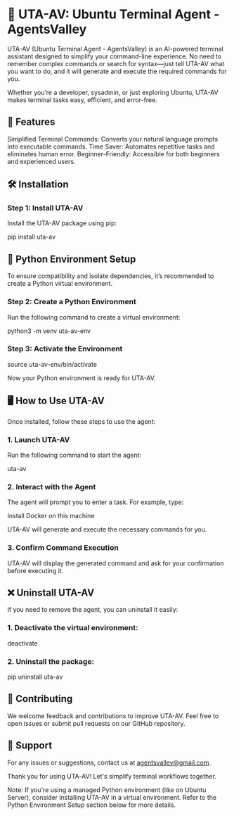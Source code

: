 # 🚀 UTA-AV: Ubuntu Terminal Agent - AgentsValley

UTA-AV (Ubuntu Terminal Agent - AgentsValley) is an AI-powered terminal assistant designed to simplify your command-line experience. No need to remember complex commands or search for syntax—just tell UTA-AV what you want to do, and it will generate and execute the required commands for you.

Whether you’re a developer, sysadmin, or just exploring Ubuntu, UTA-AV makes terminal tasks easy, efficient, and error-free.

## 🌟 Features

Simplified Terminal Commands: Converts your natural language prompts into executable commands.
Time Saver: Automates repetitive tasks and eliminates human error.
Beginner-Friendly: Accessible for both beginners and experienced users.

## 🛠️ Installation

### Step 1: Install UTA-AV

Install the UTA-AV package using pip:

pip install uta-av

## 🐍 Python Environment Setup
To ensure compatibility and isolate dependencies, it’s recommended to create a Python virtual environment.

### Step 2: Create a Python Environment

Run the following command to create a virtual environment:

python3 -m venv uta-av-env

### Step 3: Activate the Environment

source uta-av-env/bin/activate

Now your Python environment is ready for UTA-AV.

## 🖥️ How to Use UTA-AV

Once installed, follow these steps to use the agent:

### 1. Launch UTA-AV

Run the following command to start the agent:

uta-av

### 2. Interact with the Agent

The agent will prompt you to enter a task.
For example, type:

Install Docker on this machine

UTA-AV will generate and execute the necessary commands for you.

### 3. Confirm Command Execution

UTA-AV will display the generated command and ask for your confirmation before executing it.

## ❌ Uninstall UTA-AV
If you need to remove the agent, you can uninstall it easily:

### 1. Deactivate the virtual environment:

deactivate

### 2. Uninstall the package:

pip uninstall uta-av

## 🤝 Contributing

We welcome feedback and contributions to improve UTA-AV. Feel free to open issues or submit pull requests on our GitHub repository.

## 📧 Support
For any issues or suggestions, contact us at agentsvalley@gmail.com.

Thank you for using UTA-AV! Let's simplify terminal workflows together.


Note: If you're using a managed Python environment (like on Ubuntu Server), consider installing UTA-AV in a virtual environment. Refer to the Python Environment Setup section below for more details.